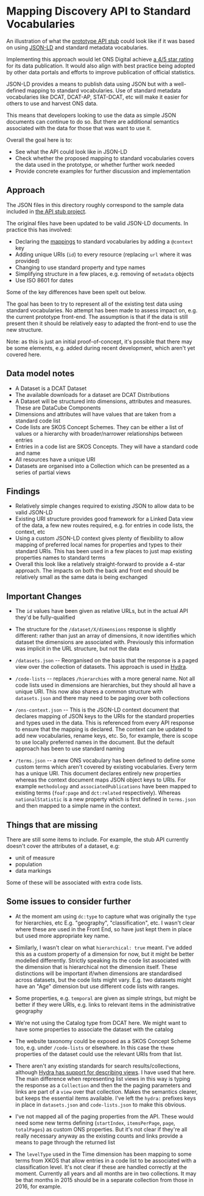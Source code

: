 # Mapping Discovery API to Standard Vocabularies

An illustration of what the [prototype API stub](https://github.com/ONSdigital/dp-dd-api-stub) could look like if it was based on using 
[JSON-LD](https://www.w3.org/TR/json-ld/) and standard metadata vocabularies.

Implementing this approach would let ONS Digital achieve [a 4/5 star rating](http://5stardata.info/en/) for its data publication. It would 
also align with best practice being adopted by other data portals and efforts to improve publication of official statistics.

JSON-LD provides a means to publish data using JSON but with a well-defined mapping to standard vocabularies. Use of standard metadata vocabularies 
like DCAT, DCAT-AP, STAT-DCAT, etc will make it easier for others to use and harvest ONS data.

This means that developers looking to use the data as simple JSON documents can continue to do so. But there are additional semantics associated 
with the data for those that was want to use it.

Overall the goal here is to:

* See what the API could look like in JSON-LD
* Check whether the proposed mapping to standard vocabularies covers the data used in the prototype, or whether further work needed
* Provide concrete examples for further discussion and implementation
 
## Approach
 
The JSON files in this directory roughly correspond to the sample data included in 
[the API stub project](https://github.com/ONSdigital/dp-dd-api-stub/tree/develop/stub/data).

The original files have been updated to be valid JSON-LD documents. In practice this has involved:

* Declaring the [mappings](ons-context.json) to standard vocabularies by adding a `@context` key
* Adding unique URIs (`id`) to every resource (replacing `url` where it was provided) 
* Changing to use standard property and type names
* Simplifying structure in a few places, e.g. removing of `metadata` objects
* Use ISO 8601 for dates

Some of the key differences have been spelt out below.

The goal has been to try to represent all of the existing test data using standard vocabularies. No attempt has been made to assess impact on, e.g. the 
current prototype front-end. The assumption is that if the data is still present then it should be relatively easy to adapted the front-end to 
use the new structure.

Note: as this is just an initial proof-of-concept, it's possible that there may be some elements, e.g. added during recent development, which aren't 
yet covered here.

## Data model notes

* A Dataset is a DCAT Dataset
* The available downloads for a dataset are DCAT Distributions
* A Dataset will be structured into dimensions, attributes and measures. These are DataCube Components
* Dimensions and attributes will have values that are taken from a standard code list
* Code lists are SKOS Concept Schemes. They can be either a list of values or a hierarchy with broader/narrower relationships between entries
* Entries in a code list are SKOS Concepts. They will have a standard code and name
* All resources have a unique URI
* Datasets are organised into a Collection which can be presented as a series of partial views

## Findings

* Relatively simple changes required to existing JSON to allow data to be valid JSON-LD
* Existing URI structure provides good framework for a Linked Data view of the data, a few new routes required, e.g. for entries in code lists, the context, etc
* Using a custom JSON-LD context gives plenty of flexibility to allow mapping of preferred local names for properties and types to their standard URIs. This has been used in a few places to just map existing properties names to standard terms
* Overall this look like a relatively straight-forward to provide a 4-star approach. The impacts on both the back and front end should be relatively small as the same data is being exchanged

## Important Changes

* The `id` values have been given as relative URLs, but in the actual API they'd be fully-qualified

* The structure for the `/dataset/X/dimensions` response is slightly different: rather than just an array of dimensions, it now identifies which dataset the dimensions are associated with. Previously this information was implicit in the URL structure, but not the data

* `/datasets.json` -- Reorganised on the basis that the response is a paged view over the collection of datasets. This approach is used in [Hydra](http://www.hydra-cg.com/spec/latest/core/#collections).

* `/code-lists` -- replaces `/hierarchies` with a more general name. Not all code lists used in dimensions are hierarchies, but they should all have a unique URI. This now also shares a common structure with `datasets.json` and there may need to be paging over both collections

* `/ons-context.json` -- This is the JSON-LD context document that declares mapping of JSON keys to the URIs for the standard properties and types used in the data. This is referenced from every API response to ensure that the mapping is declared. The context can be updated to add new vocabularies, rename keys, etc. So, for example, there is scope to use locally preferred names in the document. But the default approach has been to use standard naming

* `/terms.json` -- a new ONS vocabulary has been defined to define some custom terms which aren't covered by existing vocabularies. Every term has a unique URI. This document declares entirely new properties whereas the context document maps JSON object keys to URIs. For example `methodology` and `associatedPublications` have been mapped to existing terms (`foaf:page` and `dct:related` respectively). Whereas `nationalStatistic` is a new property which is first defined in `terms.json` and then mapped to a simple name in the context.

## Things that are missing

There are still some items to include. For example, the stub API currently doesn't cover the attributes of a dataset, e.g:

* unit of measure
* population
* data markings

Some of these will be associated with extra code lists.

## Some issues to consider further

* At the moment am using `dc:type` to capture what was originally the `type` for hierarchies, etc E.g. "geography", "classification", etc. I wasn't clear where these are used in the Front End, so have just kept them in place but used more appropriate key name. 

* Similarly, I wasn't clear on what `hierarchical: true` meant. I've added this as a custom property of a dimension for now, but it might be better modelled differently. Strictly speaking its the code list associated with the dimension that is hierarchical not the dimension itself. These distinctions will be important if/when dimensions are standardised across datasets, but the code lists might vary. E.g. two datasets might have an "Age" dimension but use different code lists with ranges.

* Some properties, e.g. `temporal` are given as simple strings, but might be better if they were URIs, e.g. links to relevant items in the administrative geography

* We're not using the Catalog type from DCAT here. We might want to have some properties to associate the dataset with the catalog

* The website taxonomy could be exposed as a SKOS Concept Scheme too, e.g. under `/code-lists` or elsewhere. In this case the `theme` properties of the dataset could use the relevant URIs from that list.

* There aren't any existing standards for search results/collections, although [Hydra has support for describing views](http://www.hydra-cg.com/spec/latest/core/#collections). I have used 
that here. The main difference when representing list views in this way is typing the response as a `Collection` and then the the paging parameters and links are part of a `view` over that collection. Makes the semantics clearer, but keeps the essential items available. I've left the `hydra:` prefixes keys in place in `datasets.json` and `code-lists.json` to make this obvious.

* I've not mapped all of the paging properties from the API. These would need some new terms defining (`startIndex`, `itemsPerPage`, `page`, `totalPages`) as custom ONS properties. But it's not clear if they're all really necessary anyway as the existing counts and links provide a means to page through the returned list

* The `levelType` used in the Time dimension has been mapping to some terms from XKOS that allow entries in a code list to be associated with a classification level. It's not clear if these are handled correctly at the moment. Currently all years and all months are in two collections. It may be that months in 2015 should be in a separate collection from those in 2016, for example.

